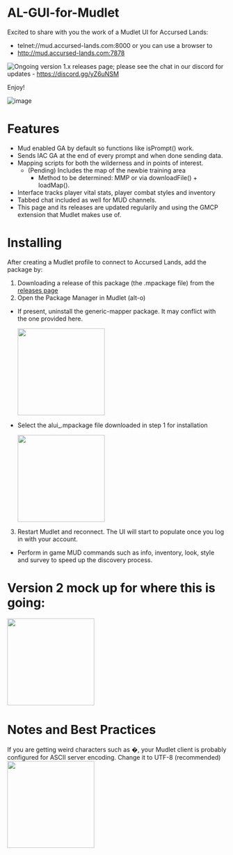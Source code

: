 # AL-GUI-for-Mudlet

Excited to share with you the work of a Mudlet UI for Accursed Lands:
- telnet://mud.accursed-lands.com:8000 or you can use a browser to
- http://mud.accursed-lands.com:7878

![Ongoing version 1.x releases page](https://github.com/Accursed-Lands-MUD/AL-GUI-for-Mudlet/releases); please see the chat in our discord for updates - https://discord.gg/yZ6uNSM

Enjoy!

![image](https://user-images.githubusercontent.com/59232016/202618690-db7d87c3-3f9d-4bfd-94cd-5dc0f3edf19b.png)


# Features
- Mud enabled GA by default so functions like isPrompt() work.
- Sends IAC GA at the end of every prompt and when done sending data.
- Mapping scripts for both the wilderness and in points of interest.
  - (Pending) Includes the map of the newbie training area
    - Method to be determined:  MMP or via downloadFile() + loadMap().
- Interface tracks player vital stats, player combat styles and inventory
- Tabbed chat included as well for MUD channels.
- This page and its releases are updated regularily and using the GMCP extension that Mudlet makes use of.

# Installing

After creating a Mudlet profile to connect to Accursed Lands, add the package by:

1.    Downloading a release of this package (the .mpackage file) from the [releases page](https://github.com/Accursed-Lands-MUD/AL-GUI-for-Mudlet/releases)
2.    Open the Package Manager in Mudlet (alt-o)
- If present, uninstall the generic-mapper package. It may conflict with the one provided here.

  <img src="https://user-images.githubusercontent.com/59232016/202616813-7b79b6d0-9510-4ba9-a0e1-7b3c5b769b4b.png" width="200" />

- Select the alui_<version>.mpackage file downloaded in step 1 for installation

  <img src="https://user-images.githubusercontent.com/59232016/202617253-70fa4f6e-8cc3-4d9d-a08f-66cd551e85bd.png" width="200" />


3.    Restart Mudlet and reconnect. The UI will start to populate once you log in with your account.
- Perform in game MUD commands such as info, inventory, look, style and survey to speed up the discovery process.


# Version 2 mock up for where this is going:
  <img src="https://user-images.githubusercontent.com/59232016/202612971-754f0c50-549e-4b5b-86d5-d1bd703c49a7.png" width="200" />

# Notes and Best Practices
If you are getting weird characters such as �, your Mudlet client is probably configured for ASCII server encoding.  Change it to UTF-8 (recommended) 
<img src="https://user-images.githubusercontent.com/59232016/204164475-f4bdfb9e-f4db-4da4-bbde-7e7e3ee17870.png" width="200" />
